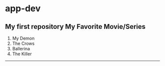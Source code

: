 # app-dev
My first repository
**My Favorite Movie/Series**
---

1. My Demon
2. The Crows
3. Ballerina
4. The Killer

---
   

